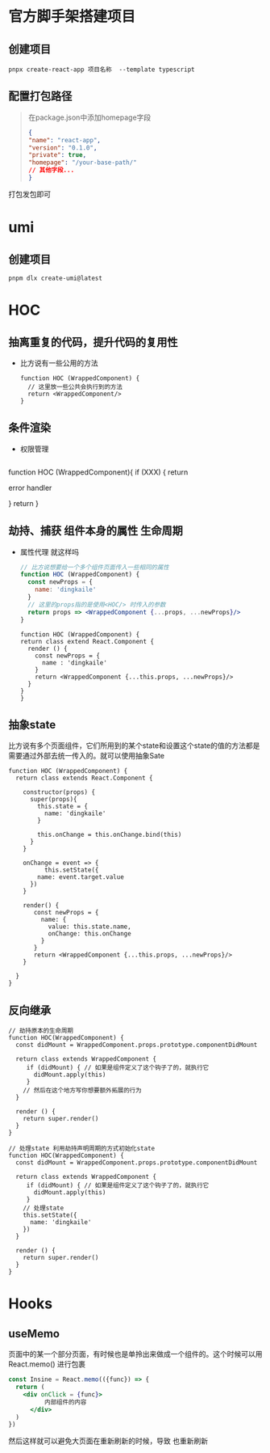 # 官方脚手架搭建项目

## 创建项目

```node
pnpx create-react-app 项目名称  --template typescript
```

## 配置打包路径

> 在package.json中添加homepage字段
>
> ```json
> {
> "name": "react-app",
> "version": "0.1.0",
> "private": true,
> "homepage": "/your-base-path/"
> // 其他字段...
> }
> ```

打包发包即可



# umi

## 创建项目

```
pnpm dlx create-umi@latest
```





# HOC

## 抽离重复的代码，提升代码的复用性

+ 比方说有一些公用的方法

  ```tsx
  function HOC (WrappedComponent) {
  	// 这里放一些公共会执行到的方法
    return <WrappedComponent/>
  }
  ```

## 条件渲染

+ 权限管理

	```tsx
function HOC (WrappedComponent){
  if (XXX) {
    return <p>error handler</p>
  }
  return <WrappedComponent/>
}

## 劫持、捕获  组件本身的属性  生命周期

+ 属性代理 就这样吗

  ```jsx
  // 比方说想要给一个多个组件页面传入一些相同的属性
  function HOC (WrappedComponent) {
    const newProps = {
      name: 'dingkaile'
    }
  	// 这里的props指的是使用<HOC/> 时传入的参数  
    return props => <WrappedComponent {...props, ...newProps}/>
  }
  ```
	```tsx
  function HOC (WrappedComponent) {
    return class extend React.Component {
      render () {
        const newProps = {
          name : 'dingkaile' 
        }
        return <WrappedComponent {...this.props, ...newProps}/>
      }
    }
  }
  ```
  
  
  
  
  
## 抽象state

  比方说有多个页面组件，它们所用到的某个state和设置这个state的值的方法都是需要通过外部去统一传入的。就可以使用抽象Sate

  ```tsx
  function HOC (WrappedComponent) {
    return class extends React.Component {
      
      constructor(props) {
        super(props){
          this.state = {
            name: 'dingkaile'
          }
          
          this.onChange = this.onChange.bind(this)
        }
      }
      
      onChange = event => {
  			this.setState({
          name: event.target.value
        })
      }
      
      render() {
         const newProps = {
           name: {
             value: this.state.name,
             onChange: this.onChange
           }
         }
         return <WrappedComponent {...this.props, ...newProps}/>
      }
      
    }
  }
  ```

## 反向继承

  ```tsx
  // 劫持原本的生命周期
  function HOC(WrappedComponent) {
    const didMount = WrappedComponent.props.prototype.componentDidMount
    
    return class extends WrappedComponent {
       if (didMount) { // 如果是组件定义了这个钩子了的，就执行它
         didMount.apply(this)
       }
      // 然后在这个地方写你想要额外拓展的行为
    }
    
    render () {
      return super.render()
    }
  }
  ```

  ```tsx
  // 处理state 利用劫持声明周期的方式初始化state  
  function HOC(WrappedComponent) {
    const didMount = WrappedComponent.props.prototype.componentDidMount
    
    return class extends WrappedComponent {
       if (didMount) { // 如果是组件定义了这个钩子了的，就执行它
         didMount.apply(this)
       }
      // 处理state
      this.setState({
        name: 'dingkaile'
      })
    }
    
    render () {
      return super.render()
    }
  }
  ```



# Hooks

## useMemo

页面中的某一个部分页面，有时候也是单拎出来做成一个组件的。这个时候可以用 React.memo() 进行包裹

```jsx
const Insine = React.memo(({func}) => {
  return (
  	<div onClick = {func}>
          内部组件的内容
      </div>
  )
})
```

然后这样就可以避免大页面在重新刷新的时候，导致 <Insine/>也重新刷新

